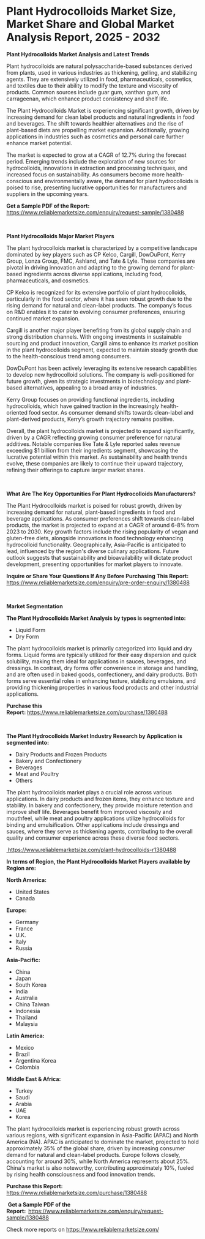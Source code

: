 <p><h1>Plant Hydrocolloids Market Size, Market Share and Global Market Analysis Report, 2025 - 2032</h1></p><p><strong>Plant Hydrocolloids Market Analysis and Latest Trends</strong></p>
<p><p>Plant hydrocolloids are natural polysaccharide-based substances derived from plants, used in various industries as thickening, gelling, and stabilizing agents. They are extensively utilized in food, pharmaceuticals, cosmetics, and textiles due to their ability to modify the texture and viscosity of products. Common sources include guar gum, xanthan gum, and carrageenan, which enhance product consistency and shelf life.</p><p>The Plant Hydrocolloids Market is experiencing significant growth, driven by increasing demand for clean label products and natural ingredients in food and beverages. The shift towards healthier alternatives and the rise of plant-based diets are propelling market expansion. Additionally, growing applications in industries such as cosmetics and personal care further enhance market potential.</p><p>The market is expected to grow at a CAGR of 12.7% during the forecast period. Emerging trends include the exploration of new sources for hydrocolloids, innovations in extraction and processing techniques, and increased focus on sustainability. As consumers become more health-conscious and environmentally aware, the demand for plant hydrocolloids is poised to rise, presenting lucrative opportunities for manufacturers and suppliers in the upcoming years.</p></p>
<p><strong>Get a Sample PDF of the Report:&nbsp;</strong> <a href="https://www.reliablemarketsize.com/enquiry/request-sample/1380488?utm_campaign=1845&utm_medium=2&utm_source=Github&utm_content=ia&utm_term=01022025&utm_id=plant-hydrocolloids">https://www.reliablemarketsize.com/enquiry/request-sample/1380488</a></p>
<p>&nbsp;</p>
<p><strong>Plant Hydrocolloids Major Market Players</strong></p>
<p><p>The plant hydrocolloids market is characterized by a competitive landscape dominated by key players such as CP Kelco, Cargill, DowDuPont, Kerry Group, Lonza Group, FMC, Ashland, and Tate & Lyle. These companies are pivotal in driving innovation and adapting to the growing demand for plant-based ingredients across diverse applications, including food, pharmaceuticals, and cosmetics.</p><p>CP Kelco is recognized for its extensive portfolio of plant hydrocolloids, particularly in the food sector, where it has seen robust growth due to the rising demand for natural and clean-label products. The company’s focus on R&D enables it to cater to evolving consumer preferences, ensuring continued market expansion.</p><p>Cargill is another major player benefiting from its global supply chain and strong distribution channels. With ongoing investments in sustainable sourcing and product innovation, Cargill aims to enhance its market position in the plant hydrocolloids segment, expected to maintain steady growth due to the health-conscious trend among consumers.</p><p>DowDuPont has been actively leveraging its extensive research capabilities to develop new hydrocolloid solutions. The company is well-positioned for future growth, given its strategic investments in biotechnology and plant-based alternatives, appealing to a broad array of industries.</p><p>Kerry Group focuses on providing functional ingredients, including hydrocolloids, which have gained traction in the increasingly health-oriented food sector. As consumer demand shifts towards clean-label and plant-derived products, Kerry’s growth trajectory remains positive.</p><p>Overall, the plant hydrocolloids market is projected to expand significantly, driven by a CAGR reflecting growing consumer preference for natural additives. Notable companies like Tate & Lyle reported sales revenue exceeding $1 billion from their ingredients segment, showcasing the lucrative potential within this market. As sustainability and health trends evolve, these companies are likely to continue their upward trajectory, refining their offerings to capture larger market shares.</p></p>
<p>&nbsp;</p>
<p><strong>What Are The Key Opportunities For Plant Hydrocolloids Manufacturers?</strong></p>
<p><p>The Plant Hydrocolloids market is poised for robust growth, driven by increasing demand for natural, plant-based ingredients in food and beverage applications. As consumer preferences shift towards clean-label products, the market is projected to expand at a CAGR of around 6-8% from 2023 to 2030. Key growth factors include the rising popularity of vegan and gluten-free diets, alongside innovations in food technology enhancing hydrocolloid functionality. Geographically, Asia-Pacific is anticipated to lead, influenced by the region's diverse culinary applications. Future outlook suggests that sustainability and bioavailability will dictate product development, presenting opportunities for market players to innovate.</p></p>
<p><strong>Inquire or Share Your Questions If Any Before Purchasing This Report:</strong> <a href="https://www.reliablemarketsize.com/enquiry/pre-order-enquiry/1380488?utm_campaign=1845&utm_medium=2&utm_source=Github&utm_content=ia&utm_term=01022025&utm_id=plant-hydrocolloids">https://www.reliablemarketsize.com/enquiry/pre-order-enquiry/1380488</a></p>
<p>&nbsp;</p>
<p><strong>Market Segmentation</strong></p>
<p><strong>The Plant Hydrocolloids Market Analysis by types is segmented into:</strong></p>
<p><ul><li>Liquid Form</li><li>Dry Form</li></ul></p>
<p><p>The plant hydrocolloids market is primarily categorized into liquid and dry forms. Liquid forms are typically utilized for their easy dispersion and quick solubility, making them ideal for applications in sauces, beverages, and dressings. In contrast, dry forms offer convenience in storage and handling, and are often used in baked goods, confectionery, and dairy products. Both forms serve essential roles in enhancing texture, stabilizing emulsions, and providing thickening properties in various food products and other industrial applications.</p></p>
<p><strong>Purchase this Report:&nbsp;</strong><a href="https://www.reliablemarketsize.com/purchase/1380488?utm_campaign=1845&utm_medium=2&utm_source=Github&utm_content=ia&utm_term=01022025&utm_id=plant-hydrocolloids">https://www.reliablemarketsize.com/purchase/1380488</a></p>
<p>&nbsp;</p>
<p><strong>The Plant Hydrocolloids Market Industry Research by Application is segmented into:</strong></p>
<p><ul><li>Dairy Products and Frozen Products</li><li>Bakery and Confectionery</li><li>Beverages</li><li>Meat and Poultry</li><li>Others</li></ul></p>
<p><p>The plant hydrocolloids market plays a crucial role across various applications. In dairy products and frozen items, they enhance texture and stability. In bakery and confectionery, they provide moisture retention and improve shelf life. Beverages benefit from improved viscosity and mouthfeel, while meat and poultry applications utilize hydrocolloids for binding and emulsification. Other applications include dressings and sauces, where they serve as thickening agents, contributing to the overall quality and consumer experience across these diverse food sectors.</p></p>
<p><a href="https://www.reliablemarketsize.com/plant-hydrocolloids-r1380488?utm_campaign=1845&utm_medium=2&utm_source=Github&utm_content=ia&utm_term=01022025&utm_id=plant-hydrocolloids">&nbsp;https://www.reliablemarketsize.com/plant-hydrocolloids-r1380488</a></p>
<p><strong>In terms of Region, the Plant Hydrocolloids Market Players available by Region are:</strong></p>
<p>
    <p> <strong> North America: </strong>
        <ul>
            <li>United States</li>
            <li>Canada</li>
        </ul>
        </p> 
    <p> <strong> Europe: </strong>
        <ul>
            <li>Germany</li>
            <li>France</li>
            <li>U.K.</li>
            <li>Italy</li>
            <li>Russia</li>
        </ul>
        </p> 
    <p> <strong> Asia-Pacific: </strong>
        <ul>
            <li>China</li>
            <li>Japan</li>
            <li>South Korea</li>
            <li>India</li>
            <li>Australia</li>
            <li>China Taiwan</li>
            <li>Indonesia</li>
            <li>Thailand</li>
            <li>Malaysia</li>
        </ul>
        </p> 
    <p> <strong> Latin America: </strong>
        <ul>
            <li>Mexico</li>
            <li>Brazil</li>
            <li>Argentina Korea</li>
            <li>Colombia</li>
        </ul>
        </p> 
    <p> <strong> Middle East & Africa: </strong>
        <ul>
            <li>Turkey</li>
            <li>Saudi</li>
            <li>Arabia</li>
            <li>UAE</li>
            <li>Korea</li>
        </ul>
    </p>
    </p>
<p><p>The plant hydrocolloids market is experiencing robust growth across various regions, with significant expansion in Asia-Pacific (APAC) and North America (NA). APAC is anticipated to dominate the market, projected to hold approximately 35% of the global share, driven by increasing consumer demand for natural and clean-label products. Europe follows closely, accounting for around 30%, while North America represents about 25%. China's market is also noteworthy, contributing approximately 10%, fueled by rising health consciousness and food innovation trends.</p></p>
<p><strong>Purchase this Report: </strong><a href="https://www.reliablemarketsize.com/purchase/1380488?utm_campaign=1845&utm_medium=2&utm_source=Github&utm_content=ia&utm_term=01022025&utm_id=plant-hydrocolloids">https://www.reliablemarketsize.com/purchase/1380488</a></p>
<p>&nbsp;<strong>Get a Sample PDF of the Report:&nbsp;&nbsp;</strong><a href="https://www.reliablemarketsize.com/enquiry/request-sample/1380488?utm_campaign=1845&utm_medium=2&utm_source=Github&utm_content=ia&utm_term=01022025&utm_id=plant-hydrocolloids">https://www.reliablemarketsize.com/enquiry/request-sample/1380488</a></p>
<p><strong></strong></p>
<p>Check more reports on <a href="https://www.reliablemarketsize.com/?utm_campaign=1845&utm_medium=2&utm_source=Github&utm_content=ia&utm_term=01022025&utm_id=plant-hydrocolloids">https://www.reliablemarketsize.com/</a></p>